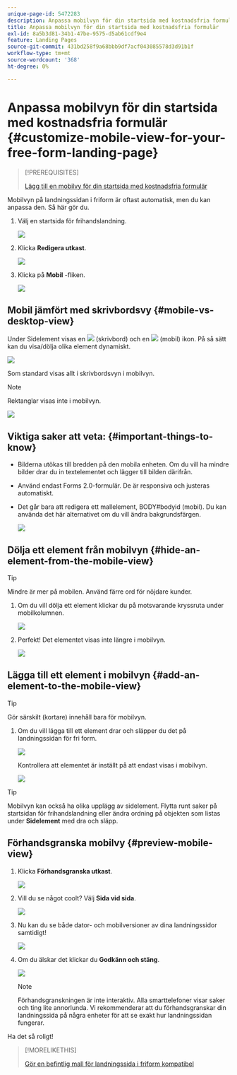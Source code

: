 ```yaml
---
unique-page-id: 5472283
description: Anpassa mobilvyn för din startsida med kostnadsfria formulär - Marketo Docs - Produktdokumentation
title: Anpassa mobilvyn för din startsida med kostnadsfria formulär
exl-id: 8a5b3d81-34b1-47be-9575-d5ab61cdf9e4
feature: Landing Pages
source-git-commit: 431bd258f9a68bbb9df7acf043085578d3d91b1f
workflow-type: tm+mt
source-wordcount: '368'
ht-degree: 0%

---
```


# Anpassa mobilvyn för din startsida med kostnadsfria formulär {#customize-mobile-view-for-your-free-form-landing-page}

>[!PREREQUISITES]
>
>[Lägg till en mobilvy för din startsida med kostnadsfria formulär](/help/marketo/product-docs/demand-generation/landing-pages/free-form-landing-pages/add-a-mobile-view-for-your-free-form-landing-page.md)

Mobilvyn på landningssidan i friform är oftast automatisk, men du kan anpassa den. Så här gör du.

1. Välj en startsida för frihandslandning.

   ![](assets/selectlandingapge.jpg)

1. Klicka **Redigera utkast**.

   ![](assets/image2015-1-22-18-3a33-3a12.png)

1. Klicka på **Mobil** -fliken.

   ![](assets/image2015-1-22-18-3a31-3a40.png)

## Mobil jämfört med skrivbordsvy {#mobile-vs-desktop-view}

Under Sidelement visas en ![](assets/image2015-1-22-18-3a39-3a53.png) (skrivbord) och en ![](assets/image2015-1-22-18-3a40-3a31.png) (mobil) ikon. På så sätt kan du visa/dölja olika element dynamiskt.

![](assets/image2015-5-21-15-3a9-3a34.png)

Som standard visas allt i skrivbordsvyn i mobilvyn.

>[!NOTE]
>
>Rektanglar visas inte i mobilvyn.

![](assets/image2015-5-21-15-3a12-3a2.png)

## Viktiga saker att veta: {#important-things-to-know}

* Bilderna utökas till bredden på den mobila enheten. Om du vill ha mindre bilder drar du in textelementet och lägger till bilden därifrån.
* Använd endast Forms 2.0-formulär. De är responsiva och justeras automatiskt.
* Det går bara att redigera ett mallelement, BODY#bodyid (mobil). Du kan använda det här alternativet om du vill ändra bakgrundsfärgen.

  ![](assets/image2015-5-21-15-3a15-3a47.png)

## Dölja ett element från mobilvyn {#hide-an-element-from-the-mobile-view}

>[!TIP]
>
>Mindre är mer på mobilen. Använd färre ord för nöjdare kunder.

1. Om du vill dölja ett element klickar du på motsvarande kryssruta under mobilkolumnen.

   ![](assets/image2015-5-21-15-3a28-3a17.png)

1. Perfekt! Det elementet visas inte längre i mobilvyn.

   ![](assets/image2015-5-21-15-3a30-3a17.png)

## Lägga till ett element i mobilvyn {#add-an-element-to-the-mobile-view}

>[!TIP]
>
>Gör särskilt (kortare) innehåll bara för mobilvyn.

1. Om du vill lägga till ett element drar och släpper du det på landningssidan för fri form.

   ![](assets/image2015-5-21-15-3a32-3a22.png)

   Kontrollera att elementet är inställt på att endast visas i mobilvyn.

   ![](assets/image2015-5-21-15-3a35-3a29.png)

>[!TIP]
>
>Mobilvyn kan också ha olika upplägg av sidelement. Flytta runt saker på startsidan för frihandslandning eller ändra ordning på objekten som listas under **Sidelement** med dra och släpp.

## Förhandsgranska mobilvy {#preview-mobile-view}

1. Klicka **Förhandsgranska utkast**.

   ![](assets/image2015-5-21-15-3a36-3a35.png)

1. Vill du se något coolt? Välj **Sida vid sida**.

   ![](assets/image2015-1-22-20-3a2-3a15.png)

1. Nu kan du se både dator- och mobilversioner av dina landningssidor samtidigt!

   ![](assets/image2015-1-22-20-3a3-3a22.png)

1. Om du älskar det klickar du **Godkänn och stäng**.

   ![](assets/image2015-1-22-20-3a5-3a36.png)

   >[!NOTE]
   >
   >Förhandsgranskningen är inte interaktiv. Alla smarttelefoner visar saker och ting lite annorlunda. Vi rekommenderar att du förhandsgranskar din landningssida på några enheter för att se exakt hur landningssidan fungerar.

Ha det så roligt!

>[!MORELIKETHIS]
>
>[Gör en befintlig mall för landningssida i friform kompatibel](/help/marketo/product-docs/demand-generation/landing-pages/landing-page-templates/make-an-existing-free-form-landing-page-template-mobile-compatible.md)
